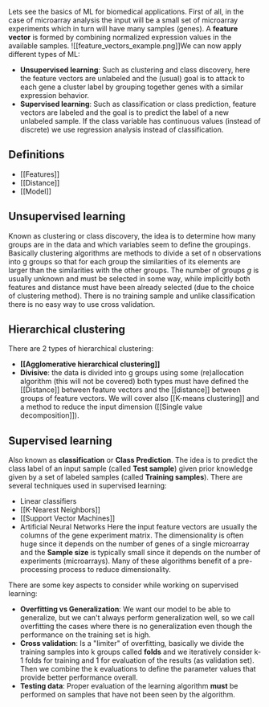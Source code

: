 Lets see the basics of ML for biomedical applications.
First of all, in the case of microarray analysis the input will be a small set of microarray experiments which in turn will have many samples (genes).
A **feature vector** is formed by combining normalized expression values in the available samples. 
![[feature_vectors_example.png]]We can now apply different types of ML:
- **Unsupervised learning**: Such as clustering and class discovery, here the feature vectors are unlabeled and the (usual) goal is to attack to each gene a cluster label by grouping together genes with a similar expression behavior.
- **Supervised learning**: Such as classification or class prediction, feature vectors are labeled and the goal is to predict the label of a new unlabeled sample. If the class variable has continuous values (instead of discrete) we use regression analysis instead of classification.

## Definitions
- [[Features]]
- [[Distance]]
- [[Model]]

## Unsupervised learning
Known as clustering or class discovery, the idea is to determine how many groups are in the data and which variables seem to define the groupings. Basically clustering algorithms are methods to divide a set of n observations into g groups so that for each group the similarities of its elements are larger than the similarities with the other groups. The number of groups *g* is usually unknown and must be selected in some way, while implicitly both features and distance must have been already selected (due to the choice of clustering method).
There is no training sample and unlike classification there is no easy way to use cross validation.
## Hierarchical clustering
There are 2 types of hierarchical clustering:
- **[[Agglomerative hierarchical clustering]]**
- **Divisive**: the data is divided into g groups using some (re)allocation algorithm (this will not be covered)
both types must have defined the [[Distance]] between feature vectors and the [[distance]] between groups of feature vectors.
We will cover also [[K-means clustering]] and a method to reduce the input dimension ([[Single value decomposition]]).
## Supervised learning
Also known as **classification** or **Class Prediction**. The idea is to predict the class label of an input sample (called **Test sample**) given prior knowledge given by a set of labeled samples (called **Training samples**).
There are several techniques used in supervised learning:
- Linear classifiers
- [[K-Nearest Neighbors]]
- [[Support Vector Machines]]
- Artificial Neural Networks
Here the input feature vectors are usually the columns of the gene experiment matrix. The dimensionality is often huge since it depends on the number of genes of a single microarray and the **Sample size** is typically small since it depends on the number of experiments (microarrays). Many of these algorithms benefit of a pre-processing process to reduce dimensionality.

There are some key aspects to consider while working on supervised learning:
- **Overfitting vs Generalization**: We want our model to be able to generalize, but we can't always perform generalization well, so we call overfitting the cases where there is no generalization even though the performance on the training set is high.
- **Cross validation**: Is a "limiter" of overfitting, basically we divide the training samples into k groups called **folds** and we  iteratively consider k-1 folds for training and 1 for evaluation of the results (as validation set). Then we combine the k evaluations to define the parameter values that provide better performance overall. 
- **Testing data**: Proper evaluation of the learning algorithm **must** be performed on samples that have not been seen by the algorithm. 
